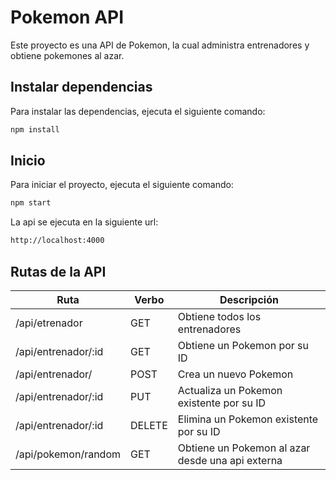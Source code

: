 # Pokemon API

Este proyecto es una API de Pokemon, la cual administra entrenadores y obtiene pokemones al azar.

## Instalar dependencias

Para instalar las dependencias, ejecuta el siguiente comando:

```bash
npm install
```

## Inicio

Para iniciar el proyecto, ejecuta el siguiente comando:

```bash
npm start
```

La api se ejecuta en la siguiente url:

```bash
http://localhost:4000
```


## Rutas de la API

| Ruta         | Verbo   | Descripción                                            |
| ------------ | ------- | ---------------------------------------------          |
| /api/etrenador     | GET     | Obtiene todos los entrenadores                   |
| /api/entrenador/:id | GET     | Obtiene un Pokemon por su ID                    |
| /api/entrenador/     | POST    | Crea un nuevo Pokemon                          |
| /api/entrenador/:id | PUT     | Actualiza un Pokemon existente por su ID        |
| /api/entrenador/:id | DELETE  | Elimina un Pokemon existente por su ID          |
| /api/pokemon/random| GET     | Obtiene un Pokemon al azar desde una api externa |